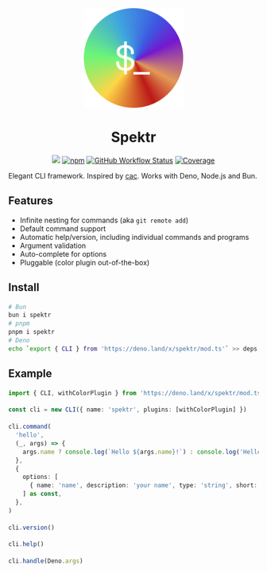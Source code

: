 <div align="center">
  <img src="./logo.png" height="200">
  <h1>Spektr</h1>

[![][site-badge]][site-url] [![npm][npm-img]][npm-url]
[![GitHub Workflow
Status][gh-actions-img]][github-actions]
[![Coverage][cov-img]][cov-url]

</div>

Elegant CLI framework. Inspired by [cac](https://github.com/cacjs/cac). Works
with Deno, Node.js and Bun.

## Features

- Infinite nesting for commands (aka `git remote add`)
- Default command support
- Automatic help/version, including individual commands and programs
- Argument validation
- Auto-complete for options
- Pluggable (color plugin out-of-the-box)

## Install

```sh
# Bun
bun i spektr
# pnpm
pnpm i spektr
# Deno
echo `export { CLI } from 'https://deno.land/x/spektr/mod.ts'` >> deps.ts
```

## Example

```ts
import { CLI, withColorPlugin } from 'https://deno.land/x/spektr/mod.ts'

const cli = new CLI({ name: 'spektr', plugins: [withColorPlugin] })

cli.command(
  'hello',
  (_, args) => {
    args.name ? console.log(`Hello ${args.name}!`) : console.log('Hello!')
  },
  {
    options: [
      { name: 'name', description: 'your name', type: 'string', short: ['n'] },
    ] as const,
  },
)

cli.version()

cli.help()

cli.handle(Deno.args)
```

[site-url]: https://deno.land/x/spektr?doc
[npm-url]: https://npmjs.com/package/spektr
[github-actions]: https://github.com/StauroDEV/spektr/actions
[gh-actions-img]: https://img.shields.io/github/actions/workflow/status/StauroDEV/spektr/deno.yml?branch=master&style=for-the-badge&logo=github&label=&color=1B2A22
[cov-img]: https://img.shields.io/coveralls/github/StauroDEV/spektr?style=for-the-badge&color=1B2A22
[cov-url]: https://coveralls.io/github/StauroDEV/spektr
[npm-img]: https://img.shields.io/npm/dt/spektr?style=for-the-badge&color=1B2A22&logo=npm&label=
[site-badge]: https://img.shields.io/badge/docs-open-1B2A22?style=for-the-badge

